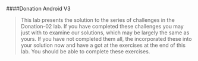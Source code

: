 ####Donation Android V3

>This lab presents the solution to the series of challenges in the Donation-02 lab. If you have completed these challenges you may just with to examine our solutions, which may be largely the same as yours. If you have not completed them all, the incorporated these into your solution now and have a got at the exercises at the end of this lab. You should be able to complete these exercises.